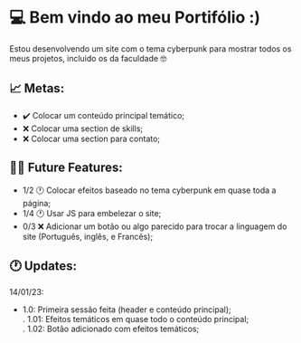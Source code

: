 # 💻 Bem vindo ao meu Portifólio :)
Estou desenvolvendo um site com o tema cyberpunk para mostrar todos os meus projetos, incluido os da faculdade 🤓

## 📈  Metas:

- ✔️ Colocar um conteúdo principal temático;
- ❌ Colocar uma section de skills;
- ❌ Colocar uma section para contato;


## 👩‍💻 Future Features:

- 1/2 🕐 Colocar efeitos baseado no tema cyberpunk em quase toda a página;
- 1/4 🕐 Usar JS para embelezar o site;
- 0/3 ❌ Adicionar um botão ou algo parecido para trocar a linguagem do site (Português, inglês, e Francês);

## 🕐 Updates:

14/01/23: <br>

- 1.0: Primeira sessão feita (header e conteúdo principal);<br>
    . 1.01: Efeitos temáticos em quase todo o conteúdo principal;<br>
    . 1.02: Botão adicionado com efeitos temáticos;

  
  


